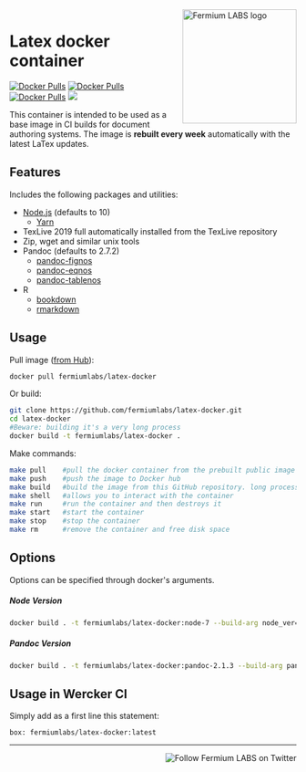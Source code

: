 <a href="https://fermiumlabs.com/">
    <img src="https://fermiumlabs.com/Assets/img/logos/Horizontal-Main_500px.png" alt="Fermium LABS logo" width="200" align="right" />
</a>

# Latex docker container

[![Docker Pulls](https://img.shields.io/docker/pulls/fermiumlabs/latex-docker.svg?maxAge=2592000)](https://hub.docker.com/r/fermiumlabs/latex-docker/) [![Docker Pulls](https://img.shields.io/docker/automated/fermiumlabs/latex-docker.svg?maxAge=2592000)](https://hub.docker.com/r/fermiumlabs/latex-docker/)  [![Docker Pulls](https://img.shields.io/docker/stars/fermiumlabs/latex-docker.svg?maxAge=2592000)](https://hub.docker.com/r/fermiumlabs/latex-docker/) [![](https://images.microbadger.com/badges/image/fermiumlabs/latex-docker.svg)](https://microbadger.com/images/fermiumlabs/latex-docker "Get your own image badge on microbadger.com")


This container is intended to be used as a base image in CI builds for document authoring systems. The image is **rebuilt every week** automatically with the latest LaTex updates.

## Features

Includes the following packages and utilities:

* [Node.js](https://nodejs.org/it/) (defaults to 10)
  - [Yarn](https://yarnpkg.com/en/)
* TexLive 2019 full automatically installed from the TexLive repository
* Zip, wget and similar unix tools
* Pandoc (defaults to 2.7.2)
  * [pandoc-fignos](https://github.com/tomduck/pandoc-fignos)
  * [pandoc-eqnos](https://github.com/tomduck/pandoc-eqnos)
  * [pandoc-tablenos](https://github.com/tomduck/pandoc-tablenos)
* R
  - [bookdown](https://bookdown.org/)
  - [rmarkdown](http://rmarkdown.rstudio.com/)


## Usage

Pull image ([from Hub](https://hub.docker.com/r/fermiumlabs/latex-docker/)):

```bash
docker pull fermiumlabs/latex-docker
```

Or build:

```bash
git clone https://github.com/fermiumlabs/latex-docker.git
cd latex-docker
#Beware: building it's a very long process
docker build -t fermiumlabs/latex-docker .
```

Make commands:

```bash
make pull    #pull the docker container from the prebuilt public image
make push    #push the image to Docker hub
make build   #build the image from this GitHub repository. long process
make shell   #allows you to interact with the container
make run     #run the container and then destroys it
make start   #start the container
make stop    #stop the container
make rm      #remove the container and free disk space
```
## Options

Options can be specified through docker's arguments.

##### Node Version

```bash
docker build . -t fermiumlabs/latex-docker:node-7 --build-arg node_ver=7
```

##### Pandoc Version

```bash
docker build . -t fermiumlabs/latex-docker:pandoc-2.1.3 --build-arg pandoc_ver=2.1.3
```

## Usage in Wercker CI

Simply add as a first line this statement:

```
box: fermiumlabs/latex-docker:latest
```
---

<a href="https://twitter.com/intent/user?screen_name=fermiumlabs">
    <img src="https://img.shields.io/twitter/follow/fermiumlabs.svg?style=social&label=Follow" alt="Follow Fermium LABS on Twitter" align="right" />
</a>
